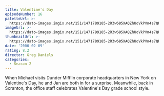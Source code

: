 ```yaml
---
title: Valentine's Day
episodeNumber: 16
paletteUrl: >-
  https://dato-images.imgix.net/151/1471789185-2R3w685XAQZhUoVkPVn4s7QUxMD.jpg?auto=enhance&ch=DPR%2CWidth&palette=json
imageUrl: >-
  https://dato-images.imgix.net/151/1471789185-2R3w685XAQZhUoVkPVn4s7QUxMD.jpg?auto=compress%2Cformat&ch=DPR%2CWidth&w=500
thumbnailUrl: >-
  https://dato-images.imgix.net/151/1471789185-2R3w685XAQZhUoVkPVn4s7QUxMD.jpg?auto=enhance&ch=DPR%2CWidth&fit=crop&fm=jpg&h=280&w=500
date: '2006-02-09'
rating: 8.2
director: Greg Daniels
categories:
  - Season 2
---
```


When Michael visits Dunder Mifflin corporate headquarters in New York on Valentine's Day, he and Jan are both in for a surprise. Meanwhile, back in Scranton, the office staff celebrates Valentine's Day grade school style.